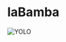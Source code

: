 laBamba
=======



![YOLO](http://th03.deviantart.net/fs30/200H/i/2009/242/e/d/Para_bailar_La_Bamba____by_Navare.jpg)
